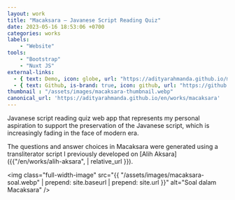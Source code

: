 ```yaml
---
layout: work
title: "Macaksara – Javanese Script Reading Quiz"
date: 2023-05-16 18:53:06 +0700
categories: works
labels: 
    - "Website" 
tools: 
    - "Bootstrap" 
    - "Nuxt JS"
external-links:
  - { text: Demo, icon: globe, url: "https://adityarahmanda.github.io/macaksara" }
  - { text: Github, is-brand: true, icon: github, url: "https://github.com/adityarahmanda/macaksara" }
thumbnail : "/assets/images/macaksara-thumbnail.webp"
canonical_url: 'https://adityarahmanda.github.io/en/works/macaksara'
---
```

Javanese script reading quiz web app that represents my personal aspiration to support the preservation of the Javanese script, which is increasingly fading in the face of modern era.

<!--excerpt-->

The questions and answer choices in Macaksara were generated using a transliterator script I previously developed on [Alih Aksara]({{"/en/works/alih-aksara", | relative_url }})​.

<img class="full-width-image" src="{{ "/assets/images/macaksara-soal.webp" | prepend: site.baseurl | prepend: site.url }}" alt="Soal dalam Macaksara" />